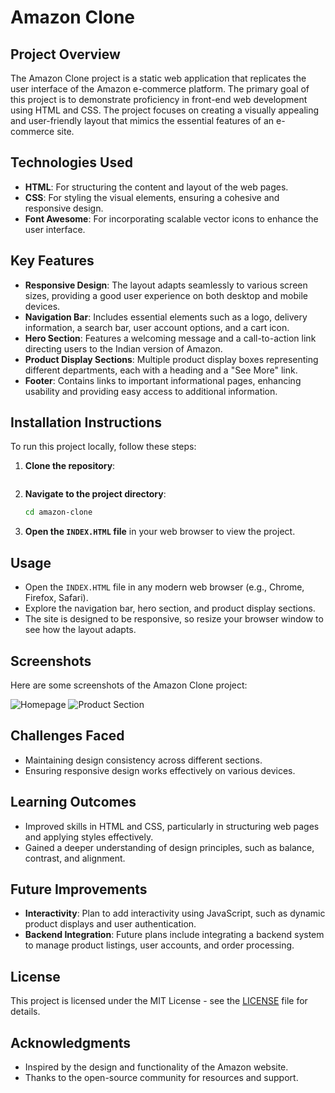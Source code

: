 # Amazon Clone

## Project Overview
The Amazon Clone project is a static web application that replicates the user interface of the Amazon e-commerce platform. The primary goal of this project is to demonstrate proficiency in front-end web development using HTML and CSS. The project focuses on creating a visually appealing and user-friendly layout that mimics the essential features of an e-commerce site.

## Technologies Used
- **HTML**: For structuring the content and layout of the web pages.
- **CSS**: For styling the visual elements, ensuring a cohesive and responsive design.
- **Font Awesome**: For incorporating scalable vector icons to enhance the user interface.

## Key Features
- **Responsive Design**: The layout adapts seamlessly to various screen sizes, providing a good user experience on both desktop and mobile devices.
- **Navigation Bar**: Includes essential elements such as a logo, delivery information, a search bar, user account options, and a cart icon.
- **Hero Section**: Features a welcoming message and a call-to-action link directing users to the Indian version of Amazon.
- **Product Display Sections**: Multiple product display boxes representing different departments, each with a heading and a "See More" link.
- **Footer**: Contains links to important informational pages, enhancing usability and providing easy access to additional information.

## Installation Instructions
To run this project locally, follow these steps:

1. **Clone the repository**:
   ```bas
   ```
2. **Navigate to the project directory**:
   ```bash
   cd amazon-clone
   ```
3. **Open the `INDEX.HTML` file** in your web browser to view the project.

## Usage
- Open the `INDEX.HTML` file in any modern web browser (e.g., Chrome, Firefox, Safari).
- Explore the navigation bar, hero section, and product display sections.
- The site is designed to be responsive, so resize your browser window to see how the layout adapts.

## Screenshots
Here are some screenshots of the Amazon Clone project:

![Homepage](output/homepage.png)  <!-- Replace with the actual path to your screenshot -->
![Product Section](output/product-section.png)  <!-- Replace with the actual path to your screenshot -->

## Challenges Faced
- Maintaining design consistency across different sections.
- Ensuring responsive design works effectively on various devices.

## Learning Outcomes
- Improved skills in HTML and CSS, particularly in structuring web pages and applying styles effectively.
- Gained a deeper understanding of design principles, such as balance, contrast, and alignment.

## Future Improvements
- **Interactivity**: Plan to add interactivity using JavaScript, such as dynamic product displays and user authentication.
- **Backend Integration**: Future plans include integrating a backend system to manage product listings, user accounts, and order processing.

## License
This project is licensed under the MIT License - see the [LICENSE](LICENSE) file for details.

## Acknowledgments
- Inspired by the design and functionality of the Amazon website.
- Thanks to the open-source community for resources and support. 

